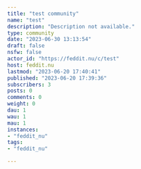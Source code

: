 ```yaml
---
title: "test community" 
name: "test"
description: "Description not available."
type: community
date: "2023-06-30 13:13:54"
draft: false
nsfw: false
actor_id: "https://feddit.nu/c/test"
host: feddit.nu
lastmod: "2023-06-20 17:40:41"
published: "2023-06-20 17:39:36"
subscribers: 3
posts: 0
comments: 0
weight: 0
dau: 1
wau: 1
mau: 1
instances:
- "feddit_nu"
tags: 
- "feddit_nu"

---
```

